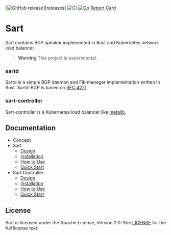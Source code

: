 [![GitHub release](https://img.shields.io/github/release/terassyi/sart.svg?maxAge=60)][releases]
![CI](https://github.com/terassyi/sart/workflows/CI/badge.svg)
[![Go Report Card](https://goreportcard.com/badge/github.com/terassyi/sart/controller)](https://goreportcard.com/report/github.com/terassyi/sart/controller)


# Sart

Sart contains BGP speaker implemented in Rust and Kubernetes network load balancer.

> **Warning**
> This project is experimental.

### sartd

Sartd is a simple BGP daemon and Fib manager implementation written in Rust.
Sartd-BGP is based on [RFC 4271](https://datatracker.ietf.org/doc/html/rfc4271).


### sart-controller

Sart-controller is a Kubernetes load balancer like [metallb](https://github.com/metallb/metallb).

## Documentation

- Concept
- Sart
  - [Design](docs/sartd/design.md)
  - [Installation](docs/sartd/install.md)
  - [How to Use](docs/sartd/how_to_use.md)
  - [Quick Start](docs/sartd/quick_start.md)
- Sart Controller
  - [Design](docs/controller/design.md)
  - [Installation](docs/controller/install.md)
  - [How to Use](docs/controller/how_to_use.md)
  - [Quick Start](docs/controller/quick_start.md)

## License

Sart is licensed under the Apache License, Version 2.0. See [LICENSE](https://github.com/terassyi/sart/blob/main/LICENSE) for the full license text.

